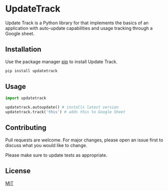 # UpdateTrack

Update Track is a Python library for that implements the basics of an application with auto-update capabilities and usage tracking through a Google sheet.

## Installation

Use the package manager [pip](https://pip.pypa.io/en/stable/) to install Update Track.

```bash
pip install updatetrack
```

## Usage

```python
import updatetrack

updatetrack.autoupdate() # installs latest version
updatetrack.track('this') # adds this to Google Sheet
```

## Contributing
Pull requests are welcome. For major changes, please open an issue first to discuss what you would like to change.

Please make sure to update tests as appropriate.

## License
[MIT](https://choosealicense.com/licenses/mit/)